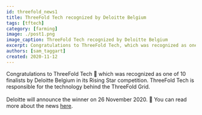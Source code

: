 ```yaml
---
id: threefold_news1
title: ThreeFold Tech recognized by Deloitte Belgium
tags: [tftech]
category: [farming]
image: ./post1.png
image_caption: ThreeFold Tech recognized by Deloitte Belgium
excerpt: Congratulations to ThreeFold Tech, which was recognized as one of 10 finalists by Deloitte Belgium in its Rising Star competition! More within.
authors: [sam_taggart]
created: 2020-11-12
---
```


Congratulations to ThreeFold Tech 👏 which was recognized as one of 10 finalists by Deloitte Belgium in its Rising Star competition. ThreeFold Tech is responsible for the technology behind the ThreeFold Grid.
<br/>
<br/>
Deloitte will announce the winner on 26 November 2020. 🤞 You can read more about the news [here](https://www2.deloitte.com/be/en/pages/technology/articles/fast50-2020-nominees_press-release.html).
